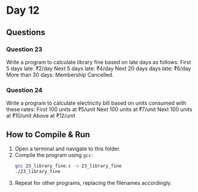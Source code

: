 # Day 12

## Questions

### Question 23
Write a program to calculate library fine based on late days as follows: 
First 5 days late: ₹2/day 
Next 5 days late: ₹4/day 
Next 20 days days late: ₹6/day 
More than 30 days: Membership Cancelled.

### Question 24
Write a program to calculate electricity bill based on units consumed with these rates: 
First 100 units at ₹5/unit 
Next 100 units at ₹7/unit 
Next 100 units at ₹10/unit 
Above at ₹12/unit

## How to Compile & Run

1. Open a terminal and navigate to this folder.
2. Compile the program using `gcc`:
   ```bash
   gcc 23_library_fine.c -o 23_library_fine
   ./23_library_fine
   ```
3. Repeat for other programs, replacing the filenames accordingly.
